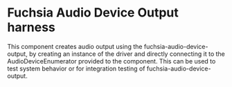 # Fuchsia Audio Device Output harness

This component creates audio output using the fuchsia-audio-device-output,
by creating an instance of the driver and directly connecting it to the
AudioDeviceEnumerator provided to the component. This can be used to test
system behavior or for integration testing of fuchsia-audio-device-output.
